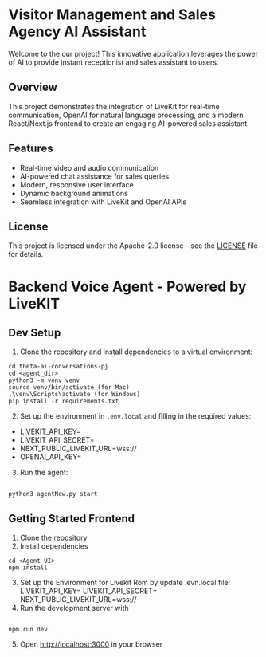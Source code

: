 # Visitor Management and Sales Agency AI Assistant

Welcome to the our project! This innovative application leverages the power of AI to provide instant receptionist and sales assistant to users.

## Overview

This project demonstrates the integration of LiveKit for real-time communication, OpenAI for natural language processing, and a modern React/Next.js frontend to create an engaging AI-powered sales assistant.

## Features

- Real-time video and audio communication
- AI-powered chat assistance for sales queries
- Modern, responsive user interface
- Dynamic background animations
- Seamless integration with LiveKit and OpenAI APIs

## License

This project is licensed under the Apache-2.0 license - see the [LICENSE](LICENSE) file for details.

# Backend Voice Agent - Powered by LiveKIT

## Dev Setup

1. Clone the repository and install dependencies to a virtual environment:

```console
cd theta-ai-conversations-pj
cd <agent_dir>
python3 -m venv venv
source venv/bin/activate (for Mac)
.\venv\Scripts\activate (for Windows)
pip install -r requirements.txt
```

2. Set up the environment in `.env.local` and filling in the required values:

- LIVEKIT_API_KEY=<your API KEY>
- LIVEKIT_API_SECRET=<Your API Secret>
- NEXT_PUBLIC_LIVEKIT_URL=wss://<Your Cloud URL>
- OPENAI_API_KEY=<your OpenAPI Key>

3. Run the agent:

```console

python3 agentNew.py start
```

## Getting Started Frontend

1. Clone the repository
2. Install dependencies

```console
cd <Agent-UI>
npm install
```

3. Set up the Environment for Livekit Rom by update .evn.local file:
   LIVEKIT_API_KEY=<your API KEY>
   LIVEKIT_API_SECRET=<Your API Secret>
   NEXT_PUBLIC_LIVEKIT_URL=wss://<Your Cloud URL>
4. Run the development server with

```console

npm run dev`
```

5. Open [http://localhost:3000](http://localhost:3000) in your browser
